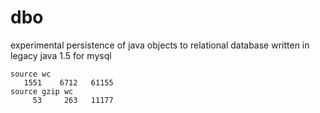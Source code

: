 # dbo
experimental persistence of java objects to relational database written in legacy java 1.5 for mysql

```
source wc
   1551    6712   61155
source gzip wc
     53     263   11177
```
